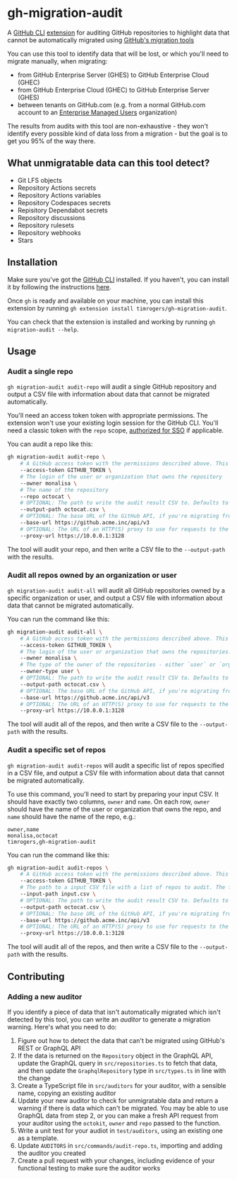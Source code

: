 # gh-migration-audit

A [GitHub CLI](https://cli.github.com/) [extension](https://cli.github.com/manual/gh_extension) for auditing GitHub repositories to highlight data that cannot be automatically migrated using [GitHub's migration tools](https://docs.github.com/en/migrations/overview/migration-paths-to-github)

You can use this tool to identify data that will be lost, or which you'll need to migrate manually, when migrating:

* from GitHub Enterprise Server (GHES) to GitHub Enterprise Cloud (GHEC)
* from GitHub Enterprise Cloud (GHEC) to GitHub Enterprise Server (GHES)
* between tenants on GitHub.com (e.g. from a normal GitHub.com account to an [Enterprise Managed Users](https://docs.github.com/en/enterprise-cloud@latest/admin/identity-and-access-management/using-enterprise-managed-users-for-iam/about-enterprise-managed-users) organization)

The results from audits with this tool are non-exhaustive - they won't identify every possible kind of data loss from a migration - but the goal is to get you 95% of the way there.

## What unmigratable data can this tool detect?

- Git LFS objects
- Repository Actions secrets
- Repository Actions variables
- Repository Codespaces secrets
- Repisitory Dependabot secrets
- Repository discussions
- Repository rulesets
- Repository webhooks
- Stars

## Installation 

Make sure you've got the [GitHub CLI](https://cli.github.com/) installed. If you haven't, you can install it by following the instructions [here](https://github.com/cli/cli#installation).

Once `gh` is ready and available on your machine, you can install this extension by running `gh extension install timrogers/gh-migration-audit`.

You can check that the extension is installed and working by running `gh migration-audit --help`.

## Usage

### Audit a single repo

`gh migration-audit audit-repo` will audit a single GitHub repository and output a CSV file with information about data that cannot be migrated automatically.

You'll need an access token token with appropriate permissions. The extension won't use your existing login session for the GitHub CLI. You'll need a classic token with the `repo` scope, [authorized for SSO](https://docs.github.com/en/enterprise-cloud@latest/authentication/authenticating-with-saml-single-sign-on/authorizing-a-personal-access-token-for-use-with-saml-single-sign-on) if applicable.

You can audit a repo like this:

```bash
gh migration-audit audit-repo \
    # A GitHub access token with the permissions described above. This can also be configured using the `GITHUB_TOKEN` environment variable.
    --access-token GITHUB_TOKEN \
    # The login of the user or organization that owns the repository
    --owner monalisa \
    # The name of the repository
    --repo octocat \
    # OPTIONAL: The path to write the audit result CSV to. Defaults to the specified owner and repo, followed by the current date and time, e.g. `monalisa_octocat_1698925405325.csv
    --output-path octocat.csv \
    # OPTIONAL: The base URL of the GitHub API, if you're migrating from a migration source other than GitHub.com.
    --base-url https://github.acme.inc/api/v3
    # OPTIONAL: The URL of an HTTP(S) proxy to use for requests to the GitHub API (e.g. `http://localhost:3128`). This can also be set using the PROXY_URL environment variable.
    --proxy-url https://10.0.0.1:3128
```

The tool will audit your repo, and then write a CSV file to the `--output-path` with the results.

### Audit all repos owned by an organization or user

`gh migration-audit audit-all` will audit all GitHub repositories owned by a specific organization or user, and output a CSV file with information about data that cannot be migrated automatically.

You can run the command like this:

```bash
gh migration-audit audit-all \
    # A GitHub access token with the permissions described above. This can also be configured using the `GITHUB_TOKEN` environment variable.
    --access-token GITHUB_TOKEN \
    # The login of the user or organization that owns the repositories.
    --owner monalisa \
    # The type of the owner of the repositories - either `user` or `organization`.
    --owner-type user \
    # OPTIONAL: The path to write the audit result CSV to. Defaults to the specified owner followed by the current date and time, e.g. `monalisa_1698925405325.csv`.
    --output-path octocat.csv \
    # OPTIONAL: The base URL of the GitHub API, if you're migrating from a migration source other than GitHub.com.
    --base-url https://github.acme.inc/api/v3
    # OPTIONAL: The URL of an HTTP(S) proxy to use for requests to the GitHub API (e.g. `http://localhost:3128`). This can also be set using the PROXY_URL environment variable.
    --proxy-url https://10.0.0.1:3128
```

The tool will audit all of the repos, and then write a CSV file to the `--output-path` with the results.

### Audit a specific set of repos

`gh migration-audit audit-repos` will audit a specific list of repos specified in a CSV file, and output a CSV file with information about data that cannot be migrated automatically.

To use this command, you'll need to start by preparing your input CSV. It should have exactly two columns, `owner` and `name`. On each row, `owner` should have the name of the user or organization that owns the repo, and `name` should have the name of the repo, e.g.:

```
owner,name
monalisa,octocat
timrogers,gh-migration-audit
```

You can run the command like this:

```bash
gh migration-audit audit-repos \
    # A GitHub access token with the permissions described above. This can also be configured using the `GITHUB_TOKEN` environment variable.
    --access-token GITHUB_TOKEN \
    # The path to a input CSV file with a list of repos to audit. The file should have a header row with the columns `owner` and `name`, followed by a series of rows.
    --input-path input.csv \
    # OPTIONAL: The path to write the audit result CSV to. Defaults to the "repos" followed by the current date and time, e.g. `repos_1698925405325.csv`.
    --output-path octocat.csv \
    # OPTIONAL: The base URL of the GitHub API, if you're migrating from a migration source other than GitHub.com.
    --base-url https://github.acme.inc/api/v3
    # OPTIONAL: The URL of an HTTP(S) proxy to use for requests to the GitHub API (e.g. `http://localhost:3128`). This can also be set using the PROXY_URL environment variable.
    --proxy-url https://10.0.0.1:3128
```

The tool will audit all of the repos, and then write a CSV file to the `--output-path` with the results.

## Contributing

### Adding a new auditor

If you identify a piece of data that isn't automatically migrated which isn't detected by this tool, you can write an *auditor* to generate a migration warning. Here's what you need to do:

1. Figure out how to detect the data that can't be migrated using GitHub's REST or GraphQL API
1. If the data is returned on the `Repository` object in the GraphQL API, update the GraphQL query in `src/repositories.ts` to fetch that data, and then update the `GraphqlRepository` type in `src/types.ts` in line with the change
1. Create a TypeScript file in `src/auditors` for your auditor, with a sensible name, copying an existing auditor
1. Update your new auditor to check for unmigratable data and return a warning if there is data which can't be migrated. You may be able to use GraphQL data from step 2, or you can make a fresh API request from your auditor using the `octokit`, `owner` and `repo` passed to the function.
1. Write a unit test for your audiot in `test/auditors`, using an existing one as a template.
1. Update `AUDITORS` in `src/commands/audit-repo.ts`, importing and adding the auditor you created
1. Create a pull request with your changes, including evidence of your functional testing to make sure the auditor works
